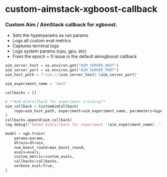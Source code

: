 # custom-aimstack-xgboost-callback

### Custom Aim / AimStack callback for xgboost.

- Sets the hyperparams as run params
- Logs all custom eval metrics
- Captures terminal logs
- Logs system params (cpu, gpu, etc)
- Fixes the epoch = 0 issue in the default aimxgboost callback

```python
aim_server_host = os.environ.get("AIM_SERVER_HOST")
aim_server_port = os.environ.get("AIM_SERVER_PORT")
aim_host_path = f"aim://{aim_server_host}:{aim_server_port}"

aim_experiment_name = 'test'

callbacks = []

# **Add AimCallback for experiment tracking**
aim_callback = CustomAimCallback(
    repo=aim_host_path, experiment=aim_experiment_name, parameters=hyperparams
)
callbacks.append(aim_callback)
log.debug(f"Added AimCallback for experiment '{aim_experiment_name}'.")

model = xgb.train(
    params=params,
    dtrain=dtrain,
    num_boost_round=max_boost_round,
    evals=evals,
    custom_metric=custom_evals,
    callbacks=callbacks,
    verbose_eval=True,
)
```